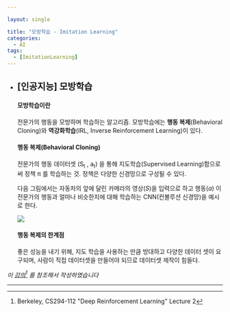 ```yaml
---

layout: single

title: "모방학습 - Imitation Learning"
categories:
  - AI
tags:
  - [ImitationLearning]
---
```


- ## [인공지능] 모방학습

  [^1]: Berkeley, CS294-112 "Deep Reinforcement Learning" Lecture 2

  #### 모방학습이란

  전문가의 행동을 모방하며 학습하는 알고리즘. 모방학습에는 **행동 복제**(Behavioral Cloning)와 **역강화학습**(IRL, Inverse Reinforcement Learning)이 있다.

  

  #### 행동 복제(Behavioral Cloning)
  
   전문가의 행동 데이터셋 (S<sub>t</sub> , a<sub>t</sub>) 을 통해 지도학습(Supervised Learning)함으로써 정책 π 를 학습하는 것. 정책은 다양한 신경망으로 구성될 수 있다.
  
  
  
   다음 그림에서는 자동차의 앞에 달린 카메라의 영상(*S*)을 입력으로 하고 행동(*a*) 이 전문가의 행동과 얼마나 비슷한지에 대해 학습하는 CNN(컨볼루션 신경망)을 예시로 한다.
  
  ![](https://user-images.githubusercontent.com/18680116/67748554-88cd1900-fa6e-11e9-9e8c-a0adc19caa15.png)
  
  
  
  #### 행동 복제의 한계점
  
   좋은 성능을 내기 위해, 지도 학습을 사용하는 만큼 방대하고 다양한 데이터 셋이 요구되며, 사람이 직접 데이터셋을 만들어야 되므로 데이터셋 제작이 힘들다.
  
  



*이 [강의](http://rail.eecs.berkeley.edu/deeprlcourse-fa18/)[^1] 를 참조해서 작성하였습니다*

---

  
